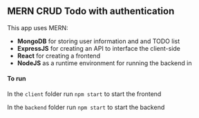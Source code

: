 
## MERN CRUD Todo with authentication

This app uses MERN:
* **MongoDB** for storing user information and and TODO list
* **ExpressJS** for creating an API to interface the client-side
* **React** for creating a frontend
* **NodeJS** as a runtime environment for running the backend in

#### To run

In the `client` folder run `npm start` to start the frontend

In the `backend` folder run `npm start` to start the backend
